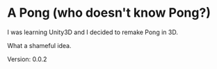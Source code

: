 # A Pong (who doesn't know Pong?)

I was learning Unity3D and I decided to remake Pong in 3D.

What a shameful idea.

Version: 0.0.2
